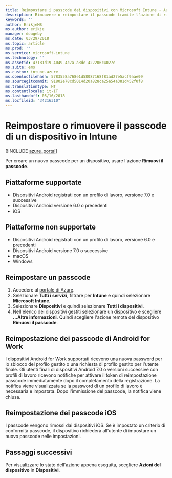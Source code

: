 ```yaml
---
title: Reimpostare i passcode dei dispositivi con Microsoft Intune - Azure | Microsoft Docs
description: Rimuovere o reimpostare il passcode tramite l'azione di rimozione del passcode nei dispositivi gestiti o monitorati con Intune.
keywords: ''
author: ErikjeMS
ms.author: erikje
manager: dougeby
ms.date: 03/29/2018
ms.topic: article
ms.prod: ''
ms.service: microsoft-intune
ms.technology: ''
ms.assetid: 47181d19-4049-4c7a-a8de-422206c4027e
ms.suite: ems
ms.custom: intune-azure
ms.openlocfilehash: 5783558a768e1d58087168f81ad27e5acf9aae09
ms.sourcegitcommit: 91802e78cd5014d20a828ca25a54a381d452f0f8
ms.translationtype: HT
ms.contentlocale: it-IT
ms.lasthandoff: 05/16/2018
ms.locfileid: "34216310"
---
```

# <a name="reset-or-remove-a-device-passcode-in-intune"></a>Reimpostare o rimuovere il passcode di un dispositivo in Intune

[!INCLUDE [azure_portal](./includes/azure_portal.md)]

Per creare un nuovo passcode per un dispositivo, usare l'azione **Rimuovi il passcode**.

## <a name="supported-platforms"></a>Piattaforme supportate

- Dispositivi Android registrati con un profilo di lavoro, versione 7.0 e successive
- Dispositivi Android versione 6.0 o precedenti
- iOS 
     
## <a name="unsupported-platforms"></a>Piattaforme non supportate

- Dispositivi Android registrati con un profilo di lavoro, versione 6.0 e precedenti
- Dispositivi Android versione 7.0 o successive
- macOS
- Windows

## <a name="reset-a-passcode"></a>Reimpostare un passcode

1. Accedere al [portale di Azure](https://portal.azure.com).
2. Selezionare **Tutti i servizi**, filtrare per **Intune** e quindi selezionare **Microsoft Intune**.
3. Selezionare **Dispositivi** e quindi selezionare **Tutti i dispositivi**.
4. Nell'elenco dei dispositivi gestiti selezionare un dispositivo e scegliere **...Altre informazioni**. Quindi scegliere l'azione remota del dispositivo **Rimuovi il passcode**.

## <a name="resetting-android-for-work-passcodes"></a>Reimpostazione dei passcode di Android for Work

I dispositivi Android for Work supportati ricevono una nuova password per lo sblocco del profilo gestito o una richiesta di profilo gestito per l'utente finale. Gli utenti finali di dispositivi Android 7.0 o versioni successive con profili di lavoro ricevono notifiche per attivare il token di reimpostazione passcode immediatamente dopo il completamento della registrazione. La notifica viene visualizzata se la password di un profilo di lavoro è necessaria e impostata. Dopo l'immissione del passcode, la notifica viene chiusa.

## <a name="resetting-ios-passcodes"></a>Reimpostazione dei passcode iOS

I passcode vengono rimossi dai dispositivi iOS. Se è impostato un criterio di conformità passcode, il dispositivo richiederà all'utente di impostare un nuovo passcode nelle impostazioni. 

## <a name="next-steps"></a>Passaggi successivi

Per visualizzare lo stato dell'azione appena eseguita, scegliere **Azioni del dispositivo** in **Dispositivi**.
